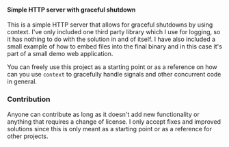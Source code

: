 #### Simple HTTP server with graceful shutdown
This is a simple HTTP server that allows for graceful shutdowns by using context. I've only included  one third party
library which I use for logging, so it has nothing to do with the solution in and of itself. I have also included a
small example of how to embed files into the final binary and in this case it's part of a small demo web application.

You can freely use this project as a starting point or as a reference on how can you use `context` to gracefully handle
signals and other concurrent code in general.

### Contribution
Anyone can contribute as long as it doesn't add new functionality or anything that requires a change of license.
I only accept fixes and improved solutions since this is only meant as a starting point or as a reference for other
projects.